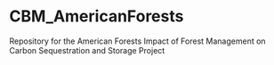 # CBM_AmericanForests
Repository for the American Forests Impact of Forest Management on Carbon Sequestration and Storage Project
